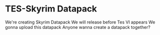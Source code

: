 # TES-Skyrim Datapack
We're creating Skyrim Datapack 
We will release before Tes VI appears We gonna upload this datapack
Anyone wanna create a datapack together?
